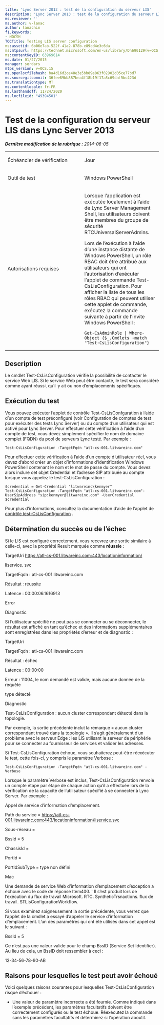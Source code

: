 ```yaml
---
title: 'Lync Server 2013 : test de la configuration du serveur LIS'
description: 'Lync Server 2013 : test de la configuration du serveur LIS.'
ms.reviewer: ''
ms.author: v-lanac
author: lanachin
f1.keywords:
- NOCSH
TOCTitle: Testing LIS server configuration
ms:assetid: 6b06e7ab-522f-41a2-878b-e89cd4e3c6da
ms:mtpsurl: https://technet.microsoft.com/en-us/library/Dn690129(v=OCS.15)
ms:contentKeyID: 63969614
ms.date: 01/27/2015
manager: serdars
mtps_version: v=OCS.15
ms.openlocfilehash: ba4d16d2ce48e3e5bb89e863f02902d05ce77bd7
ms.sourcegitcommit: 36fee89bb887bea4f18b19f17a8c69daf5bc423d
ms.translationtype: MT
ms.contentlocale: fr-FR
ms.lasthandoff: 11/24/2020
ms.locfileid: "49394501"
---
```

# <a name="testing-lis-server-configuration-in-lync-server-2013"></a>Test de la configuration du serveur LIS dans Lync Server 2013

<div data-xmlns="http://www.w3.org/1999/xhtml">

<div class="topic" data-xmlns="http://www.w3.org/1999/xhtml" data-msxsl="urn:schemas-microsoft-com:xslt" data-cs="https://msdn.microsoft.com/">

<div data-asp="https://msdn2.microsoft.com/asp">



</div>

<div id="mainSection">

<div id="mainBody">

<span> </span>

_**Dernière modification de la rubrique :** 2014-06-05_


<table>
<colgroup>
<col style="width: 50%" />
<col style="width: 50%" />
</colgroup>
<tbody>
<tr class="odd">
<td><p>Échéancier de vérification</p></td>
<td><p>Jour</p></td>
</tr>
<tr class="even">
<td><p>Outil de test</p></td>
<td><p>Windows PowerShell</p></td>
</tr>
<tr class="odd">
<td><p>Autorisations requises</p></td>
<td><p>Lorsque l’application est exécutée localement à l’aide de Lync Server Management Shell, les utilisateurs doivent être membres du groupe de sécurité RTCUniversalServerAdmins.</p>
<p>Lors de l’exécution à l’aide d’une instance distante de Windows PowerShell, un rôle RBAC doit être attribué aux utilisateurs qui ont l’autorisation d’exécuter l’applet de commande Test-CsLisConfiguration. Pour afficher la liste de tous les rôles RBAC qui peuvent utiliser cette applet de commande, exécutez la commande suivante à partir de l’invite Windows PowerShell :</p>
<pre><code>Get-CsAdminRole | Where-Object {$_.Cmdlets -match &quot;Test-CsLisConfiguration&quot;}</code></pre></td>
</tr>
</tbody>
</table>


<div>

## <a name="description"></a>Description

Le cmdlet Test-CsLisConfiguration vérifie la possibilité de contacter le service Web LIS. Si le service Web peut être contacté, le test sera considéré comme ayant réussi, qu’il y ait ou non d’emplacements spécifiques.

</div>

<div>

## <a name="running-the-test"></a>Exécution du test

Vous pouvez exécuter l’applet de contrôle Test-CsLisConfguration à l’aide d’un compte de test préconfiguré (voir Configuration de comptes de test pour exécuter des tests Lync Server) ou du compte d’un utilisateur qui est activé pour Lync Server. Pour effectuer cette vérification à l’aide d’un compte de test, vous devez simplement spécifier le nom de domaine complet (FQDN) du pool de serveurs Lync testé. Par exemple :

    Test-CsLisConfiguration -TargetFqdn "atl-cs-001.litwareinc.com"

Pour effectuer cette vérification à l’aide d’un compte d’utilisateur réel, vous devez d’abord créer un objet d’informations d’identification Windows PowerShell contenant le nom et le mot de passe du compte. Vous devez alors inclure cet objet Credential et l’adresse SIP attribuée au compte lorsque vous appelez le test-CsLisConfiguration :

    $credential = Get-Credential "litwareinc\kenmyer"
    Test-CsLisConfiguration -TargetFqdn "atl-cs-001.litwareinc.com"-UserSipAddress "sip:kenmyer@litwareinc.com" -UserCredential $credential

Pour plus d’informations, consultez la documentation d’aide de l’applet de [contrôle test-CsLisConfiguration](https://docs.microsoft.com/powershell/module/skype/Test-CsLisConfiguration) .

</div>

<div>

## <a name="determining-success-or-failure"></a>Détermination du succès ou de l’échec

Si le LIS est configuré correctement, vous recevrez une sortie similaire à celle-ci, avec la propriété Result marquée comme **réussie :**

TargetUri https://atl-cs-001.litwareinc.com:443/locationinformation/

liservice. svc

TargetFqdn : atl-cs-001.litwareinc.com

Résultat : réussite

Latence : 00:00:06.1616913

Error

Diagnostic

Si l’utilisateur spécifié ne peut pas se connecter ou se déconnecter, le résultat est affiché en tant qu’échec et des informations supplémentaires sont enregistrées dans les propriétés d’erreur et de diagnostic :

TargetUri

TargetFqdn : atl-cs-001.litwareinc.com

Résultat : échec

Latence : 00:00:00

Erreur : 11004, le nom demandé est valide, mais aucune donnée de la requête

type détecté

Diagnostic

Test-CsLisConfiguration : aucun cluster correspondant détecté dans la topologie.

Par exemple, la sortie précédente inclut la remarque « aucun cluster correspondant trouvé dans la topologie ». Il s’agit généralement d’un problème avec le serveur Edge : les LIS utilisant le serveur de périphérie pour se connecter au fournisseur de services et valider les adresses.

Si Test-CsLisConfiguration échoue, vous souhaiterez peut-être réexécuter le test, cette fois-ci, y compris le paramètre Verbose :

    Test-CsLisConfiguration -TargetFqdn "atl-cs-001.litwareinc.com" -Verbose

Lorsque le paramètre Verbose est inclus, Test-CsLisConfiguration renvoie un compte étape par étape de chaque action qu’il a effectuée lors de la vérification de la capacité de l’utilisateur spécifié à se connecter à Lync Server. Par exemple :

Appel de service d’information d’emplacement.

Path du service = https://atl-cs-001.litwareinc.com:443/locationinformation/liservice.svc

Sous-réseau =

BssId = 5

ChassisId =

PortId =

PortIdSubType = type non défini

Mac

Une demande de service Web d’information d’emplacement d’exception a échoué avec le code de réponse Item400. ' Il s’est produit lors de l’exécution du flux de travail Microsoft. RTC. SyntheticTrsnactions. flux de travail. STLisConfigurationWorkflow.

Si vous examinez soigneusement la sortie précédente, vous verrez que l’applet de la cmdlet a essayé d’appeler le service d’information d’emplacement. L’un des paramètres qui ont été utilisés dans cet appel est le suivant :

BssId = 5

Ce n’est pas une valeur valide pour le champ BssID (Service Set Identifier). Au lieu de cela, un BssID doit ressembler à ceci :

12-34-56-78-90-AB

</div>

<div>

## <a name="reasons-why-the-test-might-have-failed"></a>Raisons pour lesquelles le test peut avoir échoué

Voici quelques raisons courantes pour lesquelles Test-CsLisConfiguration risque d’échouer :

  - Une valeur de paramètre incorrecte a été fournie. Comme indiqué dans l’exemple précédent, les paramètres facultatifs doivent être correctement configurés ou le test échoue. Réexécutez la commande sans les paramètres facultatifs et déterminez si l’opération aboutit.

</div>

</div>

<span> </span>

</div>

</div>

</div>

